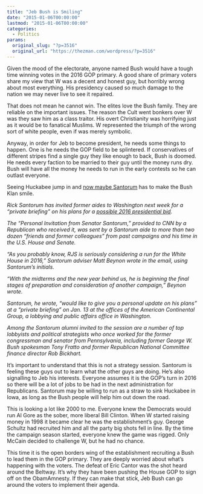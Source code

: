 ```yaml
---
title: "Jeb Bush is Smiling"
date: "2015-01-06T00:00:00"
lastmod: "2015-01-06T00:00:00"
categories:
  - Politics
params:
  original_slug: "?p=3516"
  original_url: "https://thezman.com/wordpress/?p=3516"
---
```


Given the mood of the electorate, anyone named Bush would have a tough
time winning votes in the 2016 GOP primary. A good share of primary
voters share my view that W was a decent and honest guy, but horribly
wrong about most everything. His presidency caused so much damage to the
nation we may never live to see it repaired.

That does not mean he cannot win. The elites love the Bush family. They
are reliable on the important issues. The reason the Cult went bonkers
over W was they saw him as a class traitor. His overt Christianity was
horrifying just as it would be to fanatical Muslims. W represented the
triumph of the wrong sort of white people, even if was merely symbolic.

Anyway, in order for Jeb to become president, he needs some things to
happen. One is he needs the GOP field to be splintered. If conservatives
of different stripes find a single guy they like enough to back, Bush is
doomed. He needs every faction to be married to their guy until the
money runs dry. Bush will have all the money he needs to run in the
early contests so he can outlast everyone.

Seeing Huckabee jump in and <a
href="http://www.cnn.com/2015/01/05/politics/rick-santorum-2016-summons-former-aides/index.html"
rel="noopener" target="_blank">now maybe Santorum</a> has to make the
Bush Klan smile.

*Rick Santorum has invited former aides to Washington next week for a
“private briefing” on his plans for a [possible 2016 presidential
bid](http://www.cnn.com/video/data/2.0/video/bestoftv/2014/12/10/newday-inside-politics-rick-santorum-says-hes-in-for-2016.cnn.html).*

*The “Personal Invitation from Senator Santorum,” provided to CNN by a
Republican who received it, was sent by a Santorum aide to more than two
dozen “friends and former colleagues” from past campaigns and his time
in the U.S. House and Senate.*

*“As you probably know, RJS is seriously considering a run for the White
House in 2016,” Santorum adviser Matt Beynon wrote in the email, using
Santorum’s initials.*

*“With the midterms and the new year behind us, he is beginning the
final stages of preparation and consideration of another campaign,”
Beynon wrote.*

*Santorum, he wrote, “would like to give you a personal update on his
plans” at a “private briefing” on Jan. 13 at the offices of the American
Continental Group, a lobbying and public affairs office in Washington.*

*Among the Santorum alumni invited to the session are a number of top
lobbyists and political strategists who once worked for the former
congressman and senator from Pennsylvania, including former George W.
Bush spokesman Tony Fratto and former Republican National Committee
finance director Rob Bickhart.*

It’s important to understand that this is not a strategy session.
Santorum is feeling these guys out to learn what the other guys are
doing. He’s also signalling to Jeb his interests. Everyone assumes it is
the GOP’s turn in 2016 so there will be a lot of jobs to be had in the
next administration for Republicans. Santorum may be willing to run as a
straw to sink Huckabee in Iowa, as long as the Bush people will help him
out down the road.

This is looking a lot like 2000 to me. Everyone knew the Democrats would
run Al Gore as the sober, more liberal Bill Clinton. When W started
raising money in 1998 it became clear he was the establishment’s guy.
George Schultz had recruited him and all the party big shots fell in
line. By the time the campaign season started, everyone knew the game
was rigged. Only McCain decided to challenge W, but he had no chance.

This time it is the open borders wing of the establishment recruiting a
Bush to lead them in the GOP primary. They are deeply worried about
what’s happening with the voters. The defeat of Eric Cantor was the shot
heard around the Beltway. It’s why they have been pushing the House GOP
to sign off on the ObamAmnesty. If they can make that stick, Jeb Bush
can go around the voters to implement their agenda.
